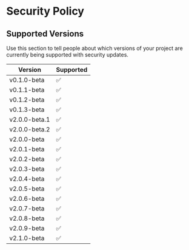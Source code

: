 # Security Policy

## Supported Versions

Use this section to tell people about which versions of your project are
currently being supported with security updates.

| Version | Supported          |
| ------- | ------------------ |
| v0.1.0-beta   | :white_check_mark: |
| v0.1.1-beta   | :white_check_mark: |
| v0.1.2-beta   | :white_check_mark: |
| v0.1.3-beta   | :white_check_mark: |
| v2.0.0-beta.1   | :white_check_mark: |
| v2.0.0-beta.2   | :white_check_mark: |
| v2.0.0-beta     | :white_check_mark: |
| v2.0.1-beta  | :white_check_mark: |
| v2.0.2-beta  | :white_check_mark: |
| v2.0.3-beta  | :white_check_mark: |
| v2.0.4-beta  | :white_check_mark: |
| v2.0.5-beta  | :white_check_mark: |
| v2.0.6-beta  | :white_check_mark: |
| v2.0.7-beta  | :white_check_mark: |
| v2.0.8-beta  | :white_check_mark: |
| v2.0.9-beta  | :white_check_mark: |
| v2.1.0-beta  | :white_check_mark: |



